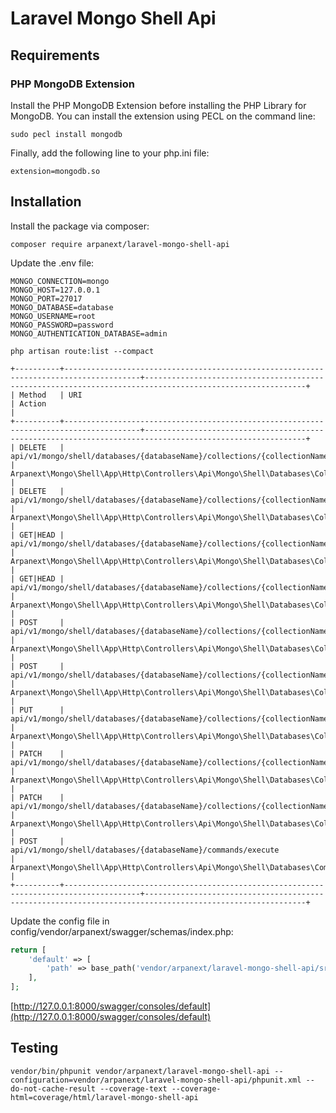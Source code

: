 # Laravel Mongo Shell Api

## Requirements

### PHP MongoDB Extension

Install the PHP MongoDB Extension before installing the PHP Library for MongoDB. You can install the extension using PECL on the command line:

```shell
sudo pecl install mongodb
```

Finally, add the following line to your php.ini file:

```shell
extension=mongodb.so
```

## Installation

Install the package via composer:

```shell script
composer require arpanext/laravel-mongo-shell-api
```

Update the .env file:

```shell
MONGO_CONNECTION=mongo
MONGO_HOST=127.0.0.1
MONGO_PORT=27017
MONGO_DATABASE=database
MONGO_USERNAME=root
MONGO_PASSWORD=password
MONGO_AUTHENTICATION_DATABASE=admin
```

```shell
php artisan route:list --compact
```

```shell
+----------+---------------------------------------------------------------------------------------+----------------------------------------------------------------------------------------------------------+
| Method   | URI                                                                                   | Action                                                                                                   |
+----------+---------------------------------------------------------------------------------------+----------------------------------------------------------------------------------------------------------+
| DELETE   | api/v1/mongo/shell/databases/{databaseName}/collections/{collectionName}/deleteMany | Arpanext\Mongo\Shell\App\Http\Controllers\Api\Mongo\Shell\Databases\Collections\DeleteManyController |
| DELETE   | api/v1/mongo/shell/databases/{databaseName}/collections/{collectionName}/deleteOne  | Arpanext\Mongo\Shell\App\Http\Controllers\Api\Mongo\Shell\Databases\Collections\DeleteOneController  |
| GET|HEAD | api/v1/mongo/shell/databases/{databaseName}/collections/{collectionName}/findMany   | Arpanext\Mongo\Shell\App\Http\Controllers\Api\Mongo\Shell\Databases\Collections\FindManyController   |
| GET|HEAD | api/v1/mongo/shell/databases/{databaseName}/collections/{collectionName}/findOne    | Arpanext\Mongo\Shell\App\Http\Controllers\Api\Mongo\Shell\Databases\Collections\FindOneController    |
| POST     | api/v1/mongo/shell/databases/{databaseName}/collections/{collectionName}/insertMany | Arpanext\Mongo\Shell\App\Http\Controllers\Api\Mongo\Shell\Databases\Collections\InsertManyController |
| POST     | api/v1/mongo/shell/databases/{databaseName}/collections/{collectionName}/insertOne  | Arpanext\Mongo\Shell\App\Http\Controllers\Api\Mongo\Shell\Databases\Collections\InsertOneController  |
| PUT      | api/v1/mongo/shell/databases/{databaseName}/collections/{collectionName}/replaceOne | Arpanext\Mongo\Shell\App\Http\Controllers\Api\Mongo\Shell\Databases\Collections\ReplaceOneController |
| PATCH    | api/v1/mongo/shell/databases/{databaseName}/collections/{collectionName}/updateMany | Arpanext\Mongo\Shell\App\Http\Controllers\Api\Mongo\Shell\Databases\Collections\UpdateManyController |
| PATCH    | api/v1/mongo/shell/databases/{databaseName}/collections/{collectionName}/updateOne  | Arpanext\Mongo\Shell\App\Http\Controllers\Api\Mongo\Shell\Databases\Collections\UpdateOneController  |
| POST     | api/v1/mongo/shell/databases/{databaseName}/commands/execute                        | Arpanext\Mongo\Shell\App\Http\Controllers\Api\Mongo\Shell\Databases\Commands\ExecuteController       |
+----------+---------------------------------------------------------------------------------------+----------------------------------------------------------------------------------------------------------+
```

Update the config file in config/vendor/arpanext/swagger/schemas/index.php:

```php
return [
    'default' => [
        'path' => base_path('vendor/arpanext/laravel-mongo-shell-api/src/App/Http/Controllers/Api'),
    ],
];
```

[http://127.0.0.1:8000/swagger/consoles/default](http://127.0.0.1:8000/swagger/consoles/default)

## Testing

```shell
vendor/bin/phpunit vendor/arpanext/laravel-mongo-shell-api --configuration=vendor/arpanext/laravel-mongo-shell-api/phpunit.xml --do-not-cache-result --coverage-text --coverage-html=coverage/html/laravel-mongo-shell-api
```
